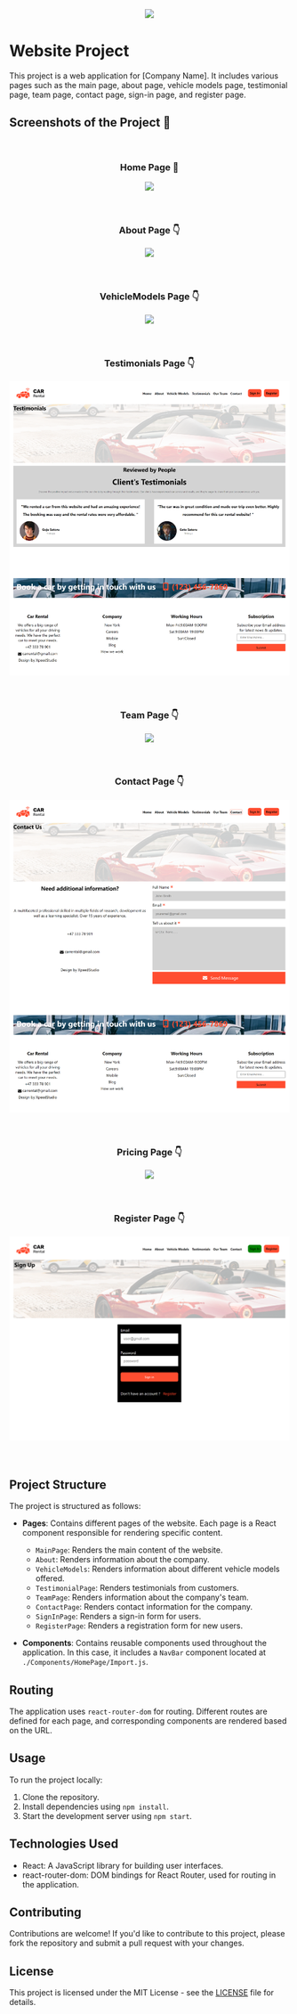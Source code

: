 <div align='center'><img style="width:30%" src='https://user-images.githubusercontent.com/105128267/218077760-5694a4ac-4e37-4de7-b31f-268ccd27400a.png'/></div>

# Website Project

This project is a web application for [Company Name]. It includes various pages such as the main page, about page, vehicle models page, testimonial page, team page, contact page, sign-in page, and register page.

<h2>Screenshots of the Project 📸</h2>
<br>
<h3 align='center'>Home Page 🏡</h3>

<div align='center'>
<img src='./src/ImageAssests/GithubScreenshots/HomepageScreenshot.png'/>

</div>
<br><br>
<h3 align='center'>About Page 👇</h3>

<div align='center'>
<img src='./src/ImageAssests/GithubScreenshots/AboutPageScreenshot.png'/>
</div>
<br>
<br>
<h3 align='center'>VehicleModels Page 👇</h3>

<div align='center'>
<img src='./src/ImageAssests/GithubScreenshots/VehicleModelScreenshot.png'/>
</div>
<br>
<br>
<h3 align='center'>Testimonials Page 👇</h3>

<div align='center'>
<img src='./src/ImageAssests/GithubScreenshots/TestimonialScreenshot.png'/>
</div>
<br>
<br>
<h3 align='center'>Team Page 👇</h3>

<div align='center'>
<img src='./src/ImageAssests/GithubScreenshots/Team Screenshot.png'/>
</div>
<br>
<br>
<h3 align='center'>Contact Page 👇</h3>

<div align='center'>
<img src='./src/ImageAssests/GithubScreenshots/Contact Screenshot.png'/>
</div>
<br>
<br>
<h3 align='center'>Pricing Page 👇</h3>

<div align='center'>
<img src='./src/ImageAssets/GithubScreenshots/PricingScreenshot.png'/>
</div>
<br>
<br>
<h3 align='center'>Register Page 👇</h3>

<div align='center'>
<img src='./src/ImageAssests/GithubScreenshots/Login screenshot.png'/>
</div>
<br>
<br>

## Project Structure

The project is structured as follows:

- **Pages**: Contains different pages of the website. Each page is a React component responsible for rendering specific content.

  - `MainPage`: Renders the main content of the website.
  - `About`: Renders information about the company.
  - `VehicleModels`: Renders information about different vehicle models offered.
  - `TestimonialPage`: Renders testimonials from customers.
  - `TeamPage`: Renders information about the company's team.
  - `ContactPage`: Renders contact information for the company.
  - `SignInPage`: Renders a sign-in form for users.
  - `RegisterPage`: Renders a registration form for new users.

- **Components**: Contains reusable components used throughout the application. In this case, it includes a `NavBar` component located at `./Components/HomePage/Import.js`.

## Routing

The application uses `react-router-dom` for routing. Different routes are defined for each page, and corresponding components are rendered based on the URL.

## Usage

To run the project locally:

1. Clone the repository.
2. Install dependencies using `npm install`.
3. Start the development server using `npm start`.

## Technologies Used

- React: A JavaScript library for building user interfaces.
- react-router-dom: DOM bindings for React Router, used for routing in the application.

## Contributing

Contributions are welcome! If you'd like to contribute to this project, please fork the repository and submit a pull request with your changes.

## License

This project is licensed under the MIT License - see the [LICENSE](./LICENSE) file for details.
